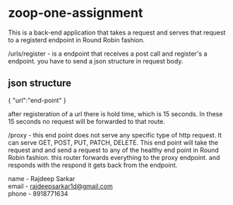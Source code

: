 # zoop-one-assignment

This is a back-end application that takes a request and serves that request to a registerd endpoint in Round Robin fashion. 

/urls/register - is a endpoint that receives a post call and register's a endpoint. you have to send a json structure in request body. 

json structure
--------------
{
    "url":"end-point"
}

after registeration of a url there is hold time, which is 15 seconds. In these 15 seconds no request will be forwarded to that route. 


 /proxy - this end point does not serve any specific type of http request. It can serve GET, POST, PUT, PATCH, DELETE. This end point will take the request and and send a request to any of the healthy end point in Round Robin fashion. this router forwards everything to the proxy endpoint. and responds with the respond it gets back from the endpoint.

name - Rajdeep Sarkar  
email - rajdeepsarkar1d@gmail.com  
phone - 8918771634  
  
